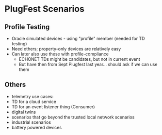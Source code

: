 # PlugFest Scenarios

## Profile Testing
* Oracle simulated devices - using "profile" member (needed for TD testing)
* Need others; property-only devices are relatively easy
* Can later also use these with profile-compliance
    - ECHONET TDs might be candidates, but not in current event
    - But have then from Sept Plugfest last year... should ask if we can use them

## Others

* telemetry use cases:
* TD for a cloud service
* TD for an event listener thing (Consumer)
* digital twins
* scenarios that go beyond the trusted local network scenarios
* industrial scenarios
* battery powered devices

 
